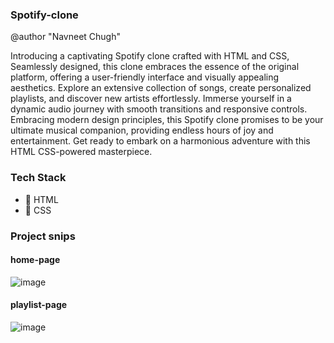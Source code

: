 ### Spotify-clone
@author "Navneet Chugh"


Introducing a captivating Spotify clone crafted with HTML and CSS, Seamlessly designed, this clone embraces the essence of the original platform, offering a user-friendly interface and visually appealing aesthetics. Explore an extensive collection of songs, create personalized playlists, and discover new artists effortlessly. Immerse yourself in a dynamic audio journey with smooth transitions and responsive controls. Embracing modern design principles, this Spotify clone promises to be your ultimate musical companion, providing endless hours of joy and entertainment. Get ready to embark on a harmonious adventure with this HTML CSS-powered masterpiece.

### Tech Stack
- :red_circle: HTML
- :red_circle: CSS

### Project snips

#### home-page 
![image](https://github.com/navneet-chugh/Spotify-clone/assets/127025839/ff56bca3-f626-47be-a5fb-55d5458010dd)
#### playlist-page
![image](https://github.com/navneet-chugh/Spotify-clone/assets/127025839/67549894-1870-4c3b-bbe3-4cffe0a1507b)
